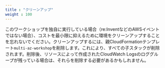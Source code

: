 ```yaml
---
title : "クリーンアップ"
weight : 100
---
```

 
このワークショップを独自に実行している場合（re\:InventなどのAWSイベントではない場合）、コストを最小限に抑えるために環境をクリーンアップすることを忘れないでください。クリーンアップするには、親CloudFormationテンプレート`multi-az-workshop`を削除します。これにより、すべての子スタックが削除されます。削除後、リソースによって作成されたCloudWatch Logsのロググループが残っている場合は、それらを削除する必要があるかもしれません。